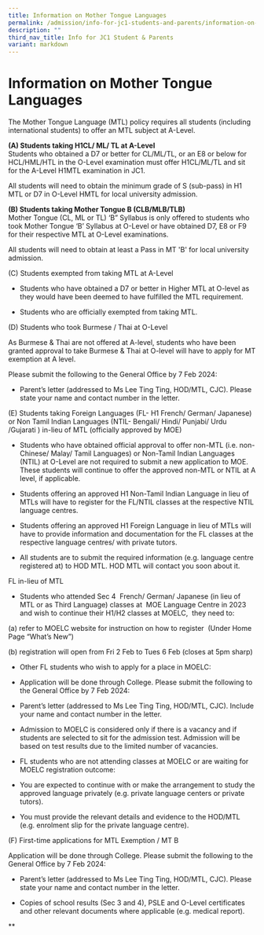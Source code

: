 ```yaml
---
title: Information on Mother Tongue Languages
permalink: /admission/info-for-jc1-students-and-parents/information-on-mother-tongue-languages/
description: ""
third_nav_title: Info for JC1 Student & Parents
variant: markdown
---
```

# Information on Mother Tongue Languages

The Mother Tongue Language (MTL) policy requires all students (including international students) to offer an MTL subject at A-Level.&nbsp;

**(A) Students taking H1CL/ ML/ TL at A-Level**
<br>
Students who obtained a D7 or better for CL/ML/TL, or an E8 or below for HCL/HML/HTL in the O-Level examination must offer H1CL/ML/TL and sit for the A-Level H1MTL examination in JC1.

All students will need to obtain the minimum grade of S (sub-pass) in H1 MTL or D7 in O-Level HMTL for local university admission.

  

**(B) Students taking Mother Tongue B (CLB/MLB/TLB)**
<br>
Mother Tongue (CL, ML or TL) ‘B” Syllabus is only offered to students who took Mother Tongue ‘B’ Syllabus at O-Level or have obtained D7, E8 or F9 for their respective MTL at O-Level examinations.

All students will need to obtain at least a Pass in MT 'B' for local university admission.

  

(C) Students exempted from taking MTL at A-Level

*   Students who have obtained a D7 or better in Higher MTL at O-level as they would have been deemed to have fulfilled the MTL requirement.
    
*   Students who are officially exempted from taking MTL.
    

  

(D) Students who took Burmese / Thai at O-Level

As Burmese &amp; Thai are not offered at A-level, students who have been granted approval to take Burmese &amp; Thai at O-level will have to apply for MT exemption at A level.

Please submit the following to the General Office by 7 Feb 2024:

*   Parent’s letter (addressed to Ms Lee Ting Ting, HOD/MTL, CJC). Please state your name and contact number in the letter.&nbsp;
    

  

(E) Students taking Foreign Languages (FL- H1 French/ German/ Japanese) or Non Tamil Indian Languages (NTIL- Bengali/ Hindi/ Punjabi/ Urdu /Gujarati ) in-lieu of MTL (officially approved by MOE)

*   Students who have obtained official approval to offer non-MTL (i.e. non-Chinese/ Malay/ Tamil Languages) or Non-Tamil Indian Languages (NTIL) at O-Level are not required to submit a new application to MOE. These students will continue to offer the approved non-MTL or NTIL at A level, if applicable.
    
*   Students offering an approved H1 Non-Tamil Indian Language in lieu of MTLs will have to register for the FL/NTIL classes at the respective NTIL language centres.
    
*   Students offering an approved H1 Foreign Language in lieu of MTLs will have to provide information and documentation for the FL classes at the respective language centres/ with private tutors.
    
*   All students are to submit the required information (e.g. language centre registered at) to HOD MTL. HOD MTL will contact you soon about it.&nbsp;&nbsp;&nbsp;
    

  

FL in-lieu of MTL

*   Students who attended Sec 4&nbsp; French/ German/ Japanese (in lieu of MTL or as Third Language) classes at&nbsp; MOE Language Centre in 2023 and wish to continue their H1/H2 classes at MOELC,&nbsp; they need to:&nbsp;
    

(a) refer to MOELC website for instruction on how to register&nbsp; (Under Home Page “What’s New”)

(b) registration will open from Fri 2 Feb to Tues 6 Feb (closes at 5pm sharp)

*   Other FL students who wish to apply for a place in MOELC:&nbsp;
    

*   Application will be done through College. Please submit the following to the General Office by 7 Feb 2024:
    

*   Parent’s letter (addressed to Ms Lee Ting Ting, HOD/MTL, CJC). Include your name and contact number in the letter.
    
*   Admission to MOELC is considered only if there is a vacancy and if students are selected to sit for the admission test. Admission will be based on test results due to the limited number of vacancies.
    

*   FL students who are not attending classes at MOELC or are waiting for MOELC registration outcome:
    

*   You are expected to continue with or make the arrangement to study the approved language privately (e.g. private language centers or private tutors).&nbsp;
    
*   You must provide the relevant details and evidence to the HOD/MTL (e.g. enrolment slip for the private language centre).
    

  

(F) First-time applications for MTL Exemption / MT B

Application will be done through College. Please submit the following to the General Office by 7 Feb 2024:

*   Parent’s letter (addressed to Ms Lee Ting Ting, HOD/MTL, CJC). Please state your name and contact number in the letter.
    
*   Copies of school results (Sec 3 and 4), PSLE and O-Level certificates and other relevant documents where applicable (e.g. medical report).
    

**